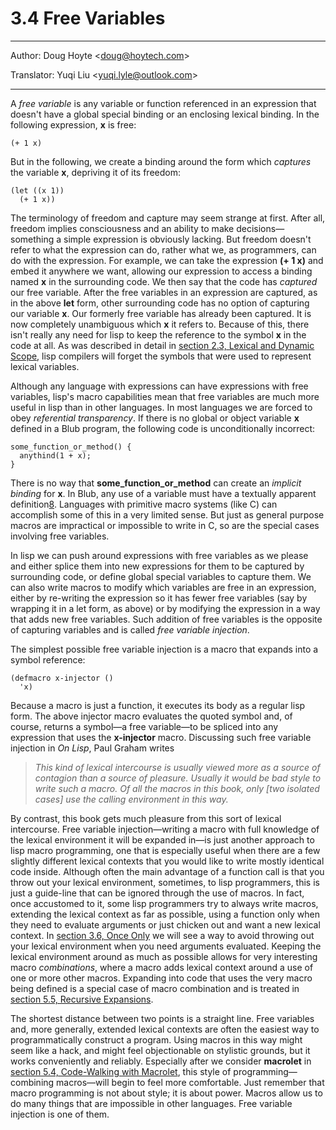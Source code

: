# 3.4 Free Variables

---

Author: Doug Hoyte <[doug@hoytech.com](mailto:doug@hoytech.com)>

Translator: Yuqi Liu <[yuqi.lyle@outlook.com](mailto:yuqi.lyle@outlook.com)>

---

A _free variable_ is any variable or function referenced in an expression that doesn't have a global special binding or an enclosing lexical binding. In the following expression, **x** is free:
```
(+ 1 x)
```
But in the following, we create a binding around the form which _captures_ the variable **x**, depriving it of its freedom:
```
(let ((x 1))
  (+ 1 x))
```
The terminology of freedom and capture may seem strange at first. After all, freedom implies consciousness and an ability to make decisions—something a simple expression is obviously lacking. But freedom doesn't refer to what the expression can do, rather what we, as programmers, can do with the expression. For example, we can take the expression **(+ 1 x)** and embed it anywhere we want, allowing our expression to access a binding named **x** in the surrounding code. We then say that the code has _captured_ our free variable. After the free variables in an expression are captured, as in the above **let** form, other surrounding code has no option of capturing our variable **x**. Our formerly free variable has already been captured. It is now completely unambiguous which **x** it refers to. Because of this, there isn't really any need for lisp to keep the reference to the symbol **x** in the code at all. As was described in detail in [section 2.3, Lexical and Dynamic Scope](https://letoverlambda.com/index.cl/guest/chap2.html#sec_3), lisp compilers will forget the symbols that were used to represent lexical variables.


Although any language with expressions can have expressions with free variables, lisp's macro capabilities mean that free variables are much more useful in lisp than in other languages. In most languages we are forced to obey _referential transparency_. If there is no global or object variable **x** defined in a Blub program, the following code is unconditionally incorrect:
```
some_function_or_method() {
  anythind(1 + x);
}
```
There is no way that **some_function_or_method** can create an _implicit binding_ for **x**. In Blub, any use of a variable must have a textually apparent definition[8](https://letoverlambda.com/index.cl/guest/chap3.html#). Languages with primitive macro systems (like C) can accomplish some of this in a very limited sense. But just as general purpose macros are impractical or impossible to write in C, so are the special cases involving free variables.


In lisp we can push around expressions with free variables as we please and either splice them into new expressions for them to be captured by surrounding code, or define global special variables to capture them. We can also write macros to modify which variables are free in an expression, either by re-writing the expression so it has fewer free variables (say by wrapping it in a let form, as above) or by modifying the expression in a way that adds new free variables. Such addition of free variables is the opposite of capturing variables and is called _free variable injection_.


The simplest possible free variable injection is a macro that expands into a symbol reference:
```
(defmacro x-injector ()
  'x)
```
Because a macro is just a function, it executes its body as a regular lisp form. The above injector macro evaluates the quoted symbol and, of course, returns a symbol—a free variable—to be spliced into any expression that uses the **x-injector** macro. Discussing such free variable injection in _On Lisp_, Paul Graham writes
> _This kind of lexical intercourse is usually viewed more as a source of contagion than a source of pleasure. Usually it would be bad style to write such a macro. Of all the macros in this book, only [two isolated cases] use the calling environment in this way._

By contrast, this book gets much pleasure from this sort of lexical intercourse. Free variable injection—writing a macro with full knowledge of the lexical environment it will be expanded in—is just another approach to lisp macro programming, one that is especially useful when there are a few slightly different lexical contexts that you would like to write mostly identical code inside. Although often the main advantage of a function call is that you throw out your lexical environment, sometimes, to lisp programmers, this is just a guide-line that can be ignored through the use of macros. In fact, once accustomed to it, some lisp programmers try to always write macros, extending the lexical context as far as possible, using a function only when they need to evaluate arguments or just chicken out and want a new lexical context. In [section 3.6, Once Only](https://letoverlambda.com/index.cl/guest/chap3.html#sec_6) we will see a way to avoid throwing out your lexical environment when you need arguments evaluated. Keeping the lexical environment around as much as possible allows for very interesting macro _combinations_, where a macro adds lexical context around a use of one or more other macros. Expanding into code that uses the very macro being defined is a special case of macro combination and is treated in [section 5.5, Recursive Expansions](https://letoverlambda.com/index.cl/guest/chap5.html#sec_5).


The shortest distance between two points is a straight line. Free variables and, more generally, extended lexical contexts are often the easiest way to programmatically construct a program. Using macros in this way might seem like a hack, and might feel objectionable on stylistic grounds, but it works conveniently and reliably. Especially after we consider **macrolet** in [section 5.4, Code-Walking with Macrolet](https://letoverlambda.com/index.cl/guest/chap5.html#sec_4), this style of programming—combining macros—will begin to feel more comfortable. Just remember that macro programming is not about style; it is about power. Macros allow us to do many things that are impossible in other languages. Free variable injection is one of them.

